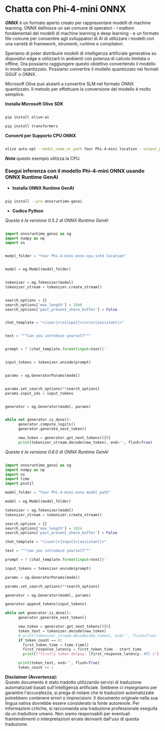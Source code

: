 # **Chatta con Phi-4-mini ONNX**

***ONNX*** è un formato aperto creato per rappresentare modelli di machine learning. ONNX definisce un set comune di operatori - i mattoni fondamentali dei modelli di machine learning e deep learning - e un formato file comune per consentire agli sviluppatori di AI di utilizzare i modelli con una varietà di framework, strumenti, runtime e compilatori.

Speriamo di poter distribuire modelli di intelligenza artificiale generativa su dispositivi edge e utilizzarli in ambienti con potenza di calcolo limitata o offline. Ora possiamo raggiungere questo obiettivo convertendo il modello in modo quantizzato. Possiamo convertire il modello quantizzato nei formati GGUF o ONNX.

Microsoft Olive può aiutarti a convertire SLM nel formato ONNX quantizzato. Il metodo per effettuare la conversione del modello è molto semplice.

**Installa Microsoft Olive SDK**

```bash

pip install olive-ai

pip install transformers

```

**Converti per Supporto CPU ONNX**

```bash

olive auto-opt --model_name_or_path Your Phi-4-mini location --output_path Your onnx ouput location --device cpu --provider CPUExecutionProvider --precision int4 --use_model_builder --log_level 1

```

***Nota*** questo esempio utilizza la CPU.

### **Esegui inferenza con il modello Phi-4-mini ONNX usando ONNX Runtime GenAI**

- **Installa ONNX Runtime GenAI**

```bash

pip install --pre onnxruntime-genai

```

- **Codice Python**

*Questa è la versione 0.5.2 di ONNX Runtime GenAI*

```python

import onnxruntime_genai as og
import numpy as np
import os


model_folder = "Your Phi-4-mini-onnx-cpu-int4 location"


model = og.Model(model_folder)


tokenizer = og.Tokenizer(model)
tokenizer_stream = tokenizer.create_stream()


search_options = {}
search_options['max_length'] = 2048
search_options['past_present_share_buffer'] = False


chat_template = "<|user|>\n{input}</s>\n<|assistant|>"


text = """Can you introduce yourself"""


prompt = f'{chat_template.format(input=text)}'


input_tokens = tokenizer.encode(prompt)


params = og.GeneratorParams(model)


params.set_search_options(**search_options)
params.input_ids = input_tokens


generator = og.Generator(model, params)


while not generator.is_done():
      generator.compute_logits()
      generator.generate_next_token()

      new_token = generator.get_next_tokens()[0]
      print(tokenizer_stream.decode(new_token), end='', flush=True)

```

*Questa è la versione 0.6.0 di ONNX Runtime GenAI*

```python

import onnxruntime_genai as og
import numpy as np
import os
import time
import psutil

model_folder = "Your Phi-4-mini-onnx model path"

model = og.Model(model_folder)

tokenizer = og.Tokenizer(model)
tokenizer_stream = tokenizer.create_stream()

search_options = {}
search_options['max_length'] = 1024
search_options['past_present_share_buffer'] = False

chat_template = "<|user|>{input}<|assistant|>"

text = """can you introduce yourself"""

prompt = f'{chat_template.format(input=text)}'

input_tokens = tokenizer.encode(prompt)

params = og.GeneratorParams(model)

params.set_search_options(**search_options)

generator = og.Generator(model, params)

generator.append_tokens(input_tokens)

while not generator.is_done():
      generator.generate_next_token()

      new_token = generator.get_next_tokens()[0]
      token_text = tokenizer.decode(new_token)
      # print(tokenizer_stream.decode(new_token), end='', flush=True)
      if token_count == 0:
        first_token_time = time.time()
        first_response_latency = first_token_time - start_time
        print(f"firstly token delpay: {first_response_latency:.4f} s")

      print(token_text, end='', flush=True)
      token_count += 1

```

**Disclaimer (Avvertenza):**  
Questo documento è stato tradotto utilizzando servizi di traduzione automatizzati basati sull'intelligenza artificiale. Sebbene ci impegniamo per garantire l'accuratezza, si prega di notare che le traduzioni automatizzate potrebbero contenere errori o imprecisioni. Il documento originale nella sua lingua nativa dovrebbe essere considerato la fonte autorevole. Per informazioni critiche, si raccomanda una traduzione professionale eseguita da un traduttore umano. Non siamo responsabili per eventuali fraintendimenti o interpretazioni errate derivanti dall'uso di questa traduzione.